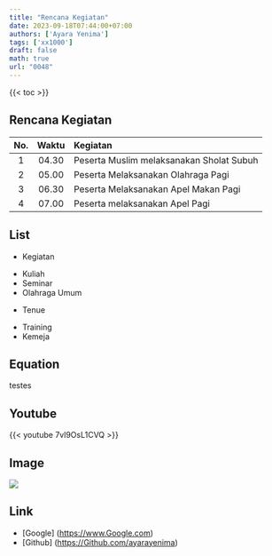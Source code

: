 ```yaml
---
title: "Rencana Kegiatan"
date: 2023-09-18T07:44:00+07:00
authors: ['Ayara Yenima']
tags: ['xx1000']
draft: false
math: true
url: "0048"
---
```

{{< toc >}}

## Rencana Kegiatan
No. | Waktu | Kegiatan
:-: | :-:| :-
1| 04.30 | Peserta Muslim melaksanakan Sholat Subuh
2| 05.00 | Peserta Melaksanakan Olahraga Pagi
3| 06.30 | Peserta Melaksanakan Apel Makan Pagi
4| 07.00 | Peserta melaksanakan Apel Pagi

## List
+ Kegiatan
 - Kuliah
 - Seminar
 - Olahraga Umum
+ Tenue
 - Training
 - Kemeja

## Equation
testes

## Youtube
{{< youtube 7vl9OsL1CVQ >}}

## Image
![](https://w0.peakpx.com/wallpaper/410/461/HD-wallpaper-uchiha-itachi-black-itachi-black-uchiha-black.jpg)

 
## Link
+ [Google] (https://www.Google.com)
+ [Github] (https://Github.com/ayarayenima)
